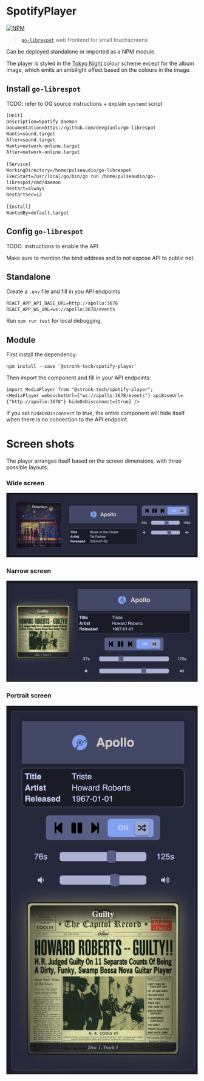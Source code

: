 # SpotifyPlayer
[![NPM](https://img.shields.io/npm/v/@stronk-tech/spotify-player.svg)](https://www.npmjs.com/package/@stronk-tech/spotify-player)

> [`go-librespot`](https://github.com/devgianlu/go-librespot) web frontend for small touchscreens

Can be deployed standalone or imported as a NPM module.

The player is styled in the [Tokyo Night](https://github.com/tokyo-night/tokyo-night-vscode-theme) colour scheme except for the album image, which emits an ambilight effect based on the colours in the image.

## Install `go-librespot`
TODO: refer to OG source instructions + explain `systemd` script
```
[Unit]
Description=Spotify daemon
Documentation=https://github.com/devgianlu/go-librespot
Wants=sound.target
After=sound.target
Wants=network-online.target
After=network-online.target

[Service]
WorkingDirectory=/home/pulseaudio/go-librespot
ExecStart=/usr/local/go/bin/go run /home/pulseaudio/go-librespot/cmd/daemon
Restart=always
RestartSec=12

[Install]
WantedBy=default.target
```

## Config `go-librespot`
TODO: instructions to enable the API

Make sure to mention the bind address and to not expose API to public net.

## Standalone

Create a `.env` file and fill in you API endpoints
```
REACT_APP_API_BASE_URL=http://apollo:3678
REACT_APP_WS_URL=ws://apollo:3678/events
```

Run `npm run test` for local debugging.

## Module

First install the dependency:
```
npm install --save `@stronk-tech/spotify-player`
```

Then import the component and fill in your API endpoints:
```
import MediaPlayer from "@stronk-tech/spotify-player";
<MediaPlayer websocketUrl={"ws://apollo:3678/events"} apiBaseUrl={"http://apollo:3678"} hideOnDisconnect={true} />
```

If you set `hideOnDisconnect` to true, the entire component will hide itself when there is no connection to the API endpoint.

# Screen shots
The player arranges itself based on the screen dimensions, with three possible layouts:

### Wide screen
![Wide](screenshot_wide.png)

### Narrow screen
![Mid](screenshot_mid.png)

### Portrait screen
![Portrait](screenshot_portrait.png)